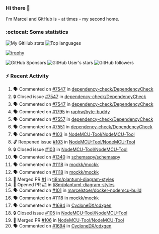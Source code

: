 ### Hi there 👋

I'm Marcel and GitHub is - at times - my second home.

<!--
**marcelstoer/marcelstoer** is a ✨ _special_ ✨ repository because its `README.md` (this file) appears on your GitHub profile.

Here are some ideas to get you started:

- 🔭 I’m currently working on ...
- 🌱 I’m currently learning ...
- 👯 I’m looking to collaborate on ...
- 🤔 I’m looking for help with ...
- 💬 Ask me about ...
- 📫 How to reach me: ...
- 😄 Pronouns: ...
- ⚡ Fun fact: ...
-->

### :octocat: Some statistics

<!-- https://github.com/anuraghazra/github-readme-stats -->

![My GitHub stats](https://github-readme-stats.vercel.app/api?username=marcelstoer&count_private=true&show_icons=true&hide_title=true)
![Top languages](https://github-readme-stats.vercel.app/api/top-langs/?username=marcelstoer&layout=compact&count_private=true&show_icons=true&hide_title=true&langs_count=10)

[![trophy](https://github-profile-trophy.vercel.app/?username=marcelstoer)](https://github.com/marcelstoer)

![GitHub Sponsors](https://img.shields.io/github/sponsors/marcelstoer?style=social)
![GitHub User's stars](https://img.shields.io/github/stars/marcelstoer?style=social)
![GitHub followers](https://img.shields.io/github/followers/marcelstoer?style=social)

### :zap: Recent Activity

<!--START_SECTION:activity-->
1. 🗣 Commented on [#7547](https://github.com/dependency-check/DependencyCheck/issues/7547#issuecomment-2772230641) in [dependency-check/DependencyCheck](https://github.com/dependency-check/DependencyCheck)
2. 🔒 Closed issue [#7547](https://github.com/dependency-check/DependencyCheck/issues/7547) in [dependency-check/DependencyCheck](https://github.com/dependency-check/DependencyCheck)
3. 🗣 Commented on [#7547](https://github.com/dependency-check/DependencyCheck/issues/7547#issuecomment-2771748559) in [dependency-check/DependencyCheck](https://github.com/dependency-check/DependencyCheck)
4. 🗣 Commented on [#1795](https://github.com/raphw/byte-buddy/issues/1795#issuecomment-2767298885) in [raphw/byte-buddy](https://github.com/raphw/byte-buddy)
5. 🗣 Commented on [#7557](https://github.com/dependency-check/DependencyCheck/issues/7557#issuecomment-2763312549) in [dependency-check/DependencyCheck](https://github.com/dependency-check/DependencyCheck)
6. 🗣 Commented on [#7551](https://github.com/dependency-check/DependencyCheck/issues/7551#issuecomment-2763309889) in [dependency-check/DependencyCheck](https://github.com/dependency-check/DependencyCheck)
7. 🗣 Commented on [#103](https://github.com/NodeMCU-Tool/NodeMCU-Tool/issues/103#issuecomment-2763307583) in [NodeMCU-Tool/NodeMCU-Tool](https://github.com/NodeMCU-Tool/NodeMCU-Tool)
8. 🔓 Reopened issue [#103](https://github.com/NodeMCU-Tool/NodeMCU-Tool/issues/103) in [NodeMCU-Tool/NodeMCU-Tool](https://github.com/NodeMCU-Tool/NodeMCU-Tool)
9. 🔒 Closed issue [#103](https://github.com/NodeMCU-Tool/NodeMCU-Tool/issues/103) in [NodeMCU-Tool/NodeMCU-Tool](https://github.com/NodeMCU-Tool/NodeMCU-Tool)
10. 🗣 Commented on [#1340](https://github.com/schemaspy/schemaspy/issues/1340#issuecomment-2758575080) in [schemaspy/schemaspy](https://github.com/schemaspy/schemaspy)
11. 🗣 Commented on [#1118](https://github.com/mockk/mockk/issues/1118#issuecomment-2753754444) in [mockk/mockk](https://github.com/mockk/mockk)
12. 🗣 Commented on [#1118](https://github.com/mockk/mockk/issues/1118#issuecomment-2753632211) in [mockk/mockk](https://github.com/mockk/mockk)
13. 🎉 Merged PR [#1](https://github.com/ti8m/plantuml-diagram-styles/pull/1) in [ti8m/plantuml-diagram-styles](https://github.com/ti8m/plantuml-diagram-styles)
14. 💪 Opened PR [#1](https://github.com/ti8m/plantuml-diagram-styles/pull/1) in [ti8m/plantuml-diagram-styles](https://github.com/ti8m/plantuml-diagram-styles)
15. 🗣 Commented on [#101](https://github.com/marcelstoer/docker-nodemcu-build/issues/101#issuecomment-2749529457) in [marcelstoer/docker-nodemcu-build](https://github.com/marcelstoer/docker-nodemcu-build)
16. 🗣 Commented on [#1118](https://github.com/mockk/mockk/issues/1118#issuecomment-2748608719) in [mockk/mockk](https://github.com/mockk/mockk)
17. 🗣 Commented on [#1694](https://github.com/CycloneDX/cdxgen/pull/1694#issuecomment-2746419705) in [CycloneDX/cdxgen](https://github.com/CycloneDX/cdxgen)
18. 🔒 Closed issue [#105](https://github.com/NodeMCU-Tool/NodeMCU-Tool/issues/105) in [NodeMCU-Tool/NodeMCU-Tool](https://github.com/NodeMCU-Tool/NodeMCU-Tool)
19. 🎉 Merged PR [#106](https://github.com/NodeMCU-Tool/NodeMCU-Tool/pull/106) in [NodeMCU-Tool/NodeMCU-Tool](https://github.com/NodeMCU-Tool/NodeMCU-Tool)
20. 🗣 Commented on [#1694](https://github.com/CycloneDX/cdxgen/pull/1694#issuecomment-2746104292) in [CycloneDX/cdxgen](https://github.com/CycloneDX/cdxgen)
<!--END_SECTION:activity-->

